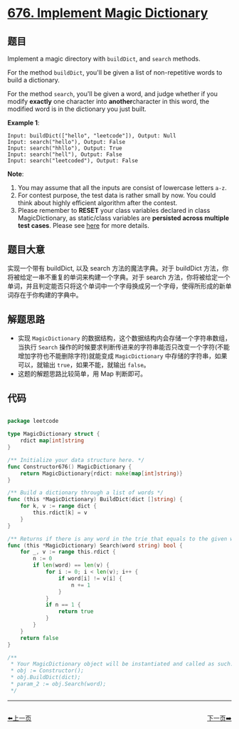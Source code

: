 # [676. Implement Magic Dictionary](https://leetcode.com/problems/implement-magic-dictionary/)


## 题目

Implement a magic directory with `buildDict`, and `search` methods.

For the method `buildDict`, you'll be given a list of non-repetitive words to build a dictionary.

For the method `search`, you'll be given a word, and judge whether if you modify **exactly** one character into **another**character in this word, the modified word is in the dictionary you just built.

**Example 1**:

    Input: buildDict(["hello", "leetcode"]), Output: Null
    Input: search("hello"), Output: False
    Input: search("hhllo"), Output: True
    Input: search("hell"), Output: False
    Input: search("leetcoded"), Output: False

**Note**:

1. You may assume that all the inputs are consist of lowercase letters `a-z`.
2. For contest purpose, the test data is rather small by now. You could think about highly efficient algorithm after the contest.
3. Please remember to **RESET** your class variables declared in class MagicDictionary, as static/class variables are **persisted across multiple test cases**. Please see [here](https://leetcode.com/faq/#different-output) for more details.


## 题目大意

实现一个带有 buildDict, 以及 search 方法的魔法字典。对于 buildDict 方法，你将被给定一串不重复的单词来构建一个字典。对于 search 方法，你将被给定一个单词，并且判定能否只将这个单词中一个字母换成另一个字母，使得所形成的新单词存在于你构建的字典中。



## 解题思路


- 实现 `MagicDictionary` 的数据结构，这个数据结构内会存储一个字符串数组，当执行 `Search` 操作的时候要求判断传进来的字符串能否只改变一个字符(不能增加字符也不能删除字符)就能变成 `MagicDictionary` 中存储的字符串，如果可以，就输出 `true`，如果不能，就输出 `false`。
- 这题的解题思路比较简单，用 Map 判断即可。


## 代码

```go

package leetcode

type MagicDictionary struct {
	rdict map[int]string
}

/** Initialize your data structure here. */
func Constructor676() MagicDictionary {
	return MagicDictionary{rdict: make(map[int]string)}
}

/** Build a dictionary through a list of words */
func (this *MagicDictionary) BuildDict(dict []string) {
	for k, v := range dict {
		this.rdict[k] = v
	}
}

/** Returns if there is any word in the trie that equals to the given word after modifying exactly one character */
func (this *MagicDictionary) Search(word string) bool {
	for _, v := range this.rdict {
		n := 0
		if len(word) == len(v) {
			for i := 0; i < len(v); i++ {
				if word[i] != v[i] {
					n += 1
				}
			}
			if n == 1 {
				return true
			}
		}
	}
	return false
}

/**
 * Your MagicDictionary object will be instantiated and called as such:
 * obj := Constructor();
 * obj.BuildDict(dict);
 * param_2 := obj.Search(word);
 */

```


----------------------------------------------
<div style="display: flex;justify-content: space-between;align-items: center;">
<p><a href="https://books.halfrost.com/leetcode/ChapterFour/0668.Kth-Smallest-Number-in-Multiplication-Table/">⬅️上一页</a></p>
<p><a href="https://books.halfrost.com/leetcode/ChapterFour/0682.Baseball-Game/">下一页➡️</a></p>
</div>
